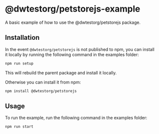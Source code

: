 # @dwtestorg/petstorejs-example

A basic example of how to use the @dwtestorg/petstorejs package.

## Installation

In the event `@dwtestorg/petstorejs` is not published to npm, you can install it locally by running the following command in the examples folder:

```sh
npm run setup
```

This will rebuild the parent package and install it locally.

Otherwise you can install it from npm:

```sh
npm install @dwtestorg/petstorejs
```

## Usage

To run the example, run the following command in the examples folder:

```sh
npm run start
```
